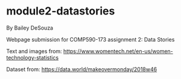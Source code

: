 # module2-datastories
By Bailey DeSouza

Webpage submission for COMP590-173 assignment 2: Data Stories

Text and images from: https://www.womentech.net/en-us/women-technology-statistics 

Dataset from: https://data.world/makeovermonday/2018w46 
